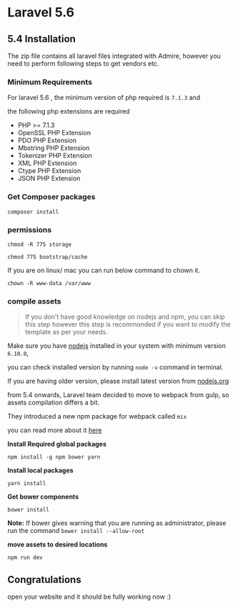 # Laravel 5.6

## 5.4 Installation

The zip file contains all laravel files integrated with Admire, however you need to perform following steps to get vendors etc.

### Minimum Requirements

For laravel 5.6 , the minimum version of php required is `7.1.3` and

the following php extensions are required

* PHP &gt;= 7.1.3
* OpenSSL PHP Extension
* PDO PHP Extension
* Mbstring PHP Extension
* Tokenizer PHP Extension
* XML PHP Extension
* Ctype PHP Extension
* JSON PHP Extension

### Get Composer packages

`composer install`

### permissions

```text
chmod -R 775 storage

chmod 775 bootstrap/cache
```

If you are on linux/ mac you can run below command to chown it.

```text
chown -R www-data /var/www
```

### compile assets

> If you don't have good knowledge on nodejs and npm, you can skip this step however this step is recommonded if you want to modify the template as per your needs.

Make sure you have [nodejs](https://nodejs.org) installed in your system with minimum version `6.10.0`,

you can check installed version by running `node -v` command in terminal.

If you are having older version, please install latest version from [nodejs.org](http://nodejs.org/)

from 5.4 onwards, Laravel team decided to move to webpack from gulp, so assets compilation differs a bit.

They introduced a new npm package for webpack called `mix`

you can read more about it [here](https://laravel.com/docs/5.4/mix)

 **Install Required global packages** 

`npm install -g npm bower yarn`

 **Install local packages** 

`yarn install`

 **Get bower components** 

`bower install`

 **Note:** If bower gives warning that you are running as administrator, please run the command `bower install --allow-root`

 **move assets to desired locations** 

`npm run dev`

## Congratulations

open your website and it should be fully working now :\)

